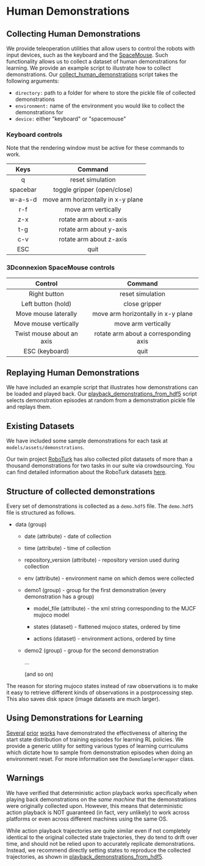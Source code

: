 # Human Demonstrations

## Collecting Human Demonstrations

We provide teleoperation utilities that allow users to control the robots with input devices, such as the keyboard and the [SpaceMouse](https://www.3dconnexion.com/spacemouse_compact/en/). Such functionality allows us to collect a dataset of human demonstrations for learning. We provide an example script to illustrate how to collect demonstrations. Our [collect_human_demonstrations](https://github.com/ARISE-Initiative/robosuite/blob/master/robosuite/scripts/collect_human_demonstrations.py) script takes the following arguments:

- `directory:` path to a folder for where to store the pickle file of collected demonstrations
- `environment:` name of the environment you would like to collect the demonstrations for
- `device:` either "keyboard" or "spacemouse"

### Keyboard controls

Note that the rendering window must be active for these commands to work.

|   Keys   |              Command               |
| :------: | :--------------------------------: |
|    q     |          reset simulation          |
| spacebar |    toggle gripper (open/close)     |
| w-a-s-d  | move arm horizontally in x-y plane |
|   r-f    |        move arm vertically         |
|   z-x    |      rotate arm about x-axis       |
|   t-g    |      rotate arm about y-axis       |
|   c-v    |      rotate arm about z-axis       |
|   ESC    |                quit                |

### 3Dconnexion SpaceMouse controls

|          Control          |                Command                |
| :-----------------------: | :-----------------------------------: |
|       Right button        |           reset simulation            |
|    Left button (hold)     |             close gripper             |
|   Move mouse laterally    |  move arm horizontally in x-y plane   |
|   Move mouse vertically   |          move arm vertically          |
| Twist mouse about an axis | rotate arm about a corresponding axis |
|      ESC (keyboard)       |                 quit                  |



## Replaying Human Demonstrations

We have included an example script that illustrates how demonstrations can be loaded and played back. Our [playback_demonstrations_from_hdf5](https://github.com/ARISE-Initiative/robosuite/blob/master/robosuite/scripts/playback_demonstrations_from_hdf5.py) script selects demonstration episodes at random from a demonstration pickle file and replays them.


## Existing Datasets

We have included some sample demonstrations for each task at `models/assets/demonstrations`.

Our twin project [RoboTurk](http://roboturk.stanford.edu) has also collected pilot datasets of more than a thousand demonstrations for two tasks in our suite via crowdsourcing. You can find detailed information about the RoboTurk datasets [here](roboturk).


## Structure of collected demonstrations

Every set of demonstrations is collected as a `demo.hdf5` file. The `demo.hdf5` file is structured as follows.

- data (group)

  - date (attribute) - date of collection

  - time (attribute) - time of collection

  - repository_version (attribute) - repository version used during collection

  - env (attribute) - environment name on which demos were collected

  - demo1 (group) - group for the first demonstration (every demonstration has a group)

    - model_file (attribute) - the xml string corresponding to the MJCF mujoco model

    - states (dataset) - flattened mujoco states, ordered by time

    - actions (dataset) - environment actions, ordered by time

  - demo2 (group) - group for the second demonstration

    ... 

    (and so on)

The reason for storing mujoco states instead of raw observations is to make it easy to retrieve different kinds of observations in a postprocessing step. This also saves disk space (image datasets are much larger).


## Using Demonstrations for Learning

[Several](https://arxiv.org/abs/1802.09564) [prior](https://arxiv.org/abs/1807.06919) [works](https://arxiv.org/abs/1804.02717) have demonstrated the effectiveness of altering the start state distribution of training episodes for learning RL policies. We provide a generic utility for setting various types of learning curriculums which dictate how to sample from demonstration episodes when doing an environment reset. For more information see the `DemoSamplerWrapper` class.

## Warnings
We have verified that deterministic action playback works specifically when playing back demonstrations on the *same machine* that the demonstrations were originally collected upon. However, this means that deterministic action playback is NOT guaranteed (in fact, very unlikely) to work across platforms or even across different machines using the same OS.

While action playback trajectories are quite similar even if not completely identical to the original collected state trajectories, they do tend to drift over time, and should not be relied upon to accurately replicate demonstrations. Instead, we recommend directly setting states to reproduce the collected trajectories, as shown in [playback_demonstrations_from_hdf5](https://github.com/ARISE-Initiative/robosuite/blob/master/robosuite/scripts/playback_demonstrations_from_hdf5.py).